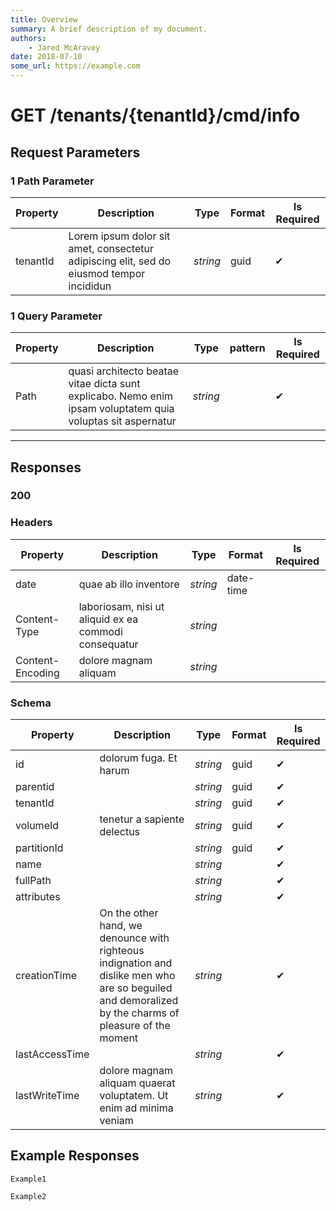 ```yaml
---
title: Overview
summary: A brief description of my document.
authors:
    - Jared McAravey
date: 2018-07-10
some_url: https://example.com
---
```


# **GET** /tenants/{tenantId}/cmd/info

## __Request Parameters__

### 1 Path Parameter

   | Property       | Description | Type     | Format | Is Required |
|----------------|-------------|----------|--------|-------------|
| tenantId            |      Lorem ipsum dolor sit amet, consectetur adipiscing elit, sed do eiusmod tempor incididun       | _string_ | guid   | ✔           |

### 1 Query Parameter

 | Property       | Description | Type     | pattern | Is Required |
|----------------|-------------|----------|--------|-------------|
| Path             |     quasi architecto beatae vitae dicta sunt explicabo. Nemo enim ipsam voluptatem quia voluptas sit aspernatur        | _string_ |    | ✔           |
  ___

## __Responses__

### __200__

### Headers

 | Property         | Description | Type     | Format    | Is Required |
|------------------|-------------|----------|-----------|-------------|
| date             |      quae ab illo inventore       | _string_ | date-time |             |
| Content-Type     |    laboriosam, nisi ut aliquid ex ea commodi consequatur         | _string_ |           |             |
| Content-Encoding |        dolore magnam aliquam     | _string_ |           |             |
  
### Schema

| Property | Description | Type | Format | Is Required |
|----------|-------------|------|--------|-------------|
| id       |         dolorum fuga. Et harum    |   _string_   |    guid    | ✔           |
|   parentid       |             |    _string_  |    guid    |      ✔       |
|     tenantId     |             |   _string_   |     guid   |      ✔       |
|       volumeId   |     tenetur a sapiente delectus        |   _string_   |     guid   |      ✔       |
|    partitionId      |             |    _string_  |    guid    |       ✔      |
|    name      |             |   _string_   |        |         ✔    |
|   fullPath       |             |   _string_   |        |       ✔      |
|    attributes      |             |  _string_    |        |        ✔     |
|      creationTime    |     On the other hand, we denounce with righteous indignation and dislike men who are so beguiled and demoralized by the charms of pleasure of the moment        |   _string_   |        |          ✔   |
|   lastAccessTime       |             |    _string_  |        |          ✔   |
|    lastWriteTime      |         dolore magnam aliquam quaerat voluptatem. Ut enim ad minima veniam    |     _string_ |        |         ✔    |

## __Example Responses__

```cURL tab="cURL"
Example1
```

```C# tab="C#"
Example2
```